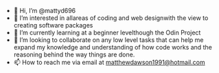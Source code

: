 - 👋 Hi, I’m @mattyd696
- 👀 I’m interested in allareas of coding and web designwith the view to creating software packages
- 🌱 I’m currently learning at a beginner levelthough the Odin Project
- 💞️ I’m looking to collaborate on any low level tasks that can help me expand my knowledge and understanding of how code works and the reasoning behind the way things are done.
- 📫 How to reach me via email at matthewdawson1991@hotmail.com

<!---
mattyd696/mattyd696 is a ✨ special ✨ repository because its `README.md` (this file) appears on your GitHub profile.
You can click the Preview link to take a look at your changes.
--->
